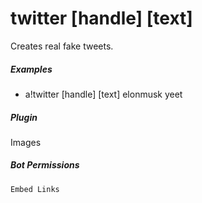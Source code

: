 # twitter [handle] [text]

Creates real fake tweets.
			

##### Examples

* a!twitter [handle] [text] elonmusk yeet


##### Plugin
Images


##### Bot Permissions
`Embed Links`